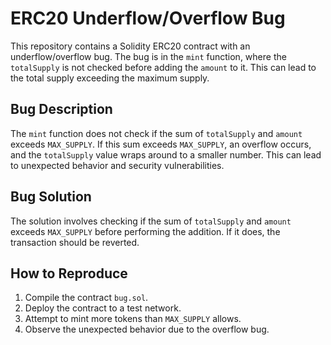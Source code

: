 # ERC20 Underflow/Overflow Bug

This repository contains a Solidity ERC20 contract with an underflow/overflow bug. The bug is in the `mint` function, where the `totalSupply` is not checked before adding the `amount` to it. This can lead to the total supply exceeding the maximum supply.

## Bug Description

The `mint` function does not check if the sum of `totalSupply` and `amount` exceeds `MAX_SUPPLY`. If this sum exceeds `MAX_SUPPLY`, an overflow occurs, and the `totalSupply` value wraps around to a smaller number. This can lead to unexpected behavior and security vulnerabilities.

## Bug Solution

The solution involves checking if the sum of `totalSupply` and `amount` exceeds `MAX_SUPPLY` before performing the addition. If it does, the transaction should be reverted.

## How to Reproduce

1. Compile the contract `bug.sol`.
2. Deploy the contract to a test network.
3. Attempt to mint more tokens than `MAX_SUPPLY` allows.
4. Observe the unexpected behavior due to the overflow bug.